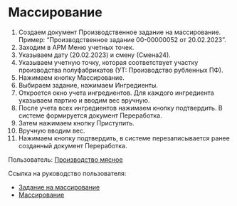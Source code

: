 # Массирование

1. Создаем документ Производственное задание на массирование. Пример: “Производственное задание 00-00000052 от 20.02.2023”.
2. Заходим в АРМ Меню учетных точек.
3. Указываем дату (20.02.2023) и смену (Смена24).
4. Указываем учетную точку, которая соответствует участку производства полуфабрикатов (УТ: Производство рубленных ПФ).
5. Нажимаем кнопку Массирование.
6. Выбираем задание, нажимаем Ингредиенты.
7. Откроется окно учета ингредиентов. Для каждого ингредиента указываем партию и вводим вес вручную.
8. После учета всех ингредиентов нажимаем кнопку подтвердить. В системе формируется документ Переработка.
9. Затем нажимаем кнопку Приступить.
10. Вручную вводим вес.
11. Нажимаем кнопку подтвердить, в системе перезаписывается ранее созданный документ Переработка.

Пользователь: [Производство мясное](../Users/MeatManufacture.md)

Ссылка на руководство пользователя: 
<ul>
    <li><a href="https://konstanta-it.github.io/erp4food/Manufacture/Meat/ProcessingWithTheAddition/CreateTaskForAMassaging/" target="_blank">Задание на массирование</a></li>
    <li><a href="https://konstanta-it.github.io/erp4food/Manufacture/Meat/ProcessingWithTheAddition/Massaging/" target="_blank">Массирование</a></li>
</ul>
